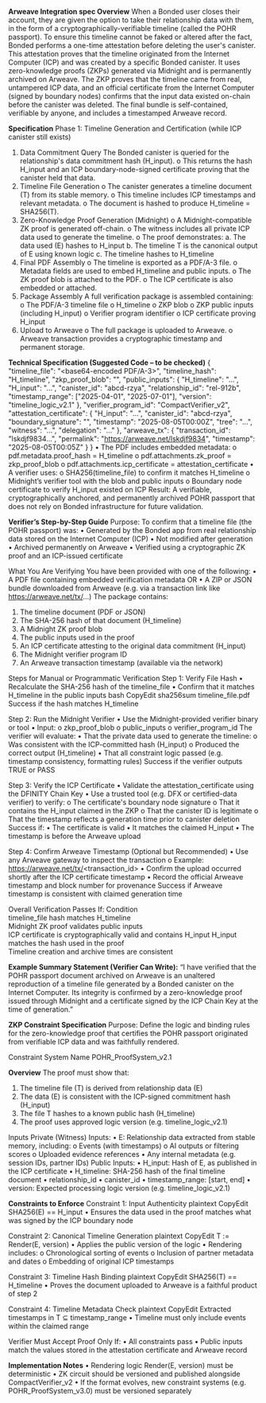 **Arweave Integration spec
Overview**
When a Bonded user closes their account, they are given the option to take their relationship data with them, in the form of a cryptographically-verifiable timeline (called the POHR passport). To ensure this timeline cannot be faked or altered after the fact, Bonded performs a one-time attestation before deleting the user's canister. This attestation proves that the timeline originated from the Internet Computer (ICP) and was created by a specific Bonded canister. It uses zero-knowledge proofs (ZKPs) generated via Midnight and is permanently archived on Arweave. The ZKP proves that the timeline came from real, untampered ICP data, and an official certificate from the Internet Computer (signed by boundary nodes) confirms that the input data existed on-chain before the canister was deleted. The final bundle is self-contained, verifiable by anyone, and includes a timestamped Arweave record.

**Specification**
Phase 1: Timeline Generation and Certification (while ICP canister still exists)
1.	Data Commitment Query
The Bonded canister is queried for the relationship's data commitment hash (H_input).
  o	This returns the hash H_input and an ICP boundary-node-signed certificate proving that the canister held that data.
2.	Timeline File Generation
  o	The canister generates a timeline document (T) from its stable memory.
  o	This timeline includes ICP timestamps and relevant metadata.
  o	The document is hashed to produce H_timeline = SHA256(T).
3.	Zero-Knowledge Proof Generation (Midnight)
  o	A Midnight-compatible ZK proof is generated off-chain.
  o	The witness includes all private ICP data used to generate the timeline.
  o	The proof demonstrates:
a. The data used (E) hashes to H_input
b. The timeline T is the canonical output of E using known logic
c. The timeline hashes to H_timeline
4.	Final PDF Assembly
  o	The timeline is exported as a PDF/A-3 file.
  o	Metadata fields are used to embed H_timeline and public inputs.
  o	The ZK proof blob is attached to the PDF.
  o	The ICP certificate is also embedded or attached.
5.	Package Assembly
A full verification package is assembled containing:
  o	The PDF/A-3 timeline file
  o	H_timeline
  o	ZKP blob
  o	ZKP public inputs (including H_input)
  o	Verifier program identifier
  o	ICP certificate proving H_input
6.	Upload to Arweave
  o	The full package is uploaded to Arweave.
  o	Arweave transaction provides a cryptographic timestamp and permanent storage.

**Technical Specification (Suggested Code – to be checked)**
{
  "timeline_file": "<base64-encoded PDF/A-3>",
  "timeline_hash": "H_timeline",
  "zkp_proof_blob": "<Midnight ZKP blob>",
  "public_inputs": {
    "H_timeline": "...",
    "H_input": "...",
    "canister_id": "abcd-rzya",
    "relationship_id": "rel-912b",
    "timestamp_range": ["2025-04-01", "2025-07-01"],
    "version": "timeline_logic_v2.1"
  },
  "verifier_program_id": "CompactVerifier_v2",
  "attestation_certificate": {
    "H_input": "...",
    "canister_id": "abcd-rzya",
    "boundary_signature": "<chain key signature>",
    "timestamp": "2025-08-05T00:00Z",
    "tree": "...",
    "witness": "...",
    "delegation": "..."
  },
  "arweave_tx": {
    "transaction_id": "lskdjf9834...",
    "permalink": "https://arweave.net/lskdjf9834",
    "timestamp": "2025-08-05T00:05Z"
  }
}
•	The PDF includes embedded metadata:
  o	pdf.metadata.proof_hash = H_timeline
  o	pdf.attachments.zk_proof = zkp_proof_blob
  o	pdf.attachments.icp_certificate = attestation_certificate
•	A verifier uses:
  o	SHA256(timeline_file) to confirm it matches H_timeline
  o	Midnight’s verifier tool with the blob and public inputs
  o	Boundary node certificate to verify H_input existed on ICP
Result: A verifiable, cryptographically anchored, and permanently archived POHR passport that does not rely on Bonded infrastructure for future validation.

**Verifier’s Step-by-Step Guide**
Purpose: To confirm that a timeline file (the POHR passport) was:
•	Generated by the Bonded app from real relationship data stored on the Internet Computer (ICP)
•	Not modified after generation
•	Archived permanently on Arweave
•	Verified using a cryptographic ZK proof and an ICP-issued certificate

What You Are Verifying
You have been provided with one of the following:
•	A PDF file containing embedded verification metadata
OR
•	A ZIP or JSON bundle downloaded from Arweave (e.g. via a transaction link like https://arweave.net/tx/...)
The package contains:
1.	The timeline document (PDF or JSON)
2.	The SHA-256 hash of that document (H_timeline)
3.	A Midnight ZK proof blob
4.	The public inputs used in the proof
5.	An ICP certificate attesting to the original data commitment (H_input)
6.	The Midnight verifier program ID
7.	An Arweave transaction timestamp (available via the network)

Steps for Manual or Programmatic Verification
Step 1: Verify File Hash
•	Recalculate the SHA-256 hash of the timeline_file
•	Confirm that it matches H_timeline in the public inputs
bash
CopyEdit
sha256sum timeline_file.pdf
Success if the hash matches H_timeline

Step 2: Run the Midnight Verifier
•	Use the Midnight-provided verifier binary or tool
•	Input:
  o	zkp_proof_blob
  o	public_inputs
  o	verifier_program_id
The verifier will evaluate:
•	That the private data used to generate the timeline:
  o	Was consistent with the ICP-committed hash (H_input)
  o	Produced the correct output (H_timeline)
•	That all constraint logic passed (e.g. timestamp consistency, formatting rules)
Success if the verifier outputs TRUE or PASS

Step 3: Verify the ICP Certificate
•	Validate the attestation_certificate using the DFINITY Chain Key
•	Use a trusted tool (e.g. DFX or certified-data verifier) to verify:
  o	The certificate's boundary node signature
  o	That it contains the H_input claimed in the ZKP
  o	That the canister ID is legitimate
  o	That the timestamp reflects a generation time prior to canister deletion
Success if:
•	The certificate is valid
•	It matches the claimed H_input
•	The timestamp is before the Arweave upload

Step 4: Confirm Arweave Timestamp (Optional but Recommended)
•	Use any Arweave gateway to inspect the transaction
  o	Example: https://arweave.net/tx/<transaction_id>
•	Confirm the upload occurred shortly after the ICP certificate timestamp
•	Record the official Arweave timestamp and block number for provenance
Success if Arweave timestamp is consistent with claimed generation time

Overall Verification Passes If:
Condition	
timeline_file hash matches H_timeline	
Midnight ZK proof validates public inputs	
ICP certificate is cryptographically valid and contains H_input	
H_input matches the hash used in the proof	
Timeline creation and archive times are consistent	

**Example Summary Statement (Verifier Can Write):**
“I have verified that the POHR passport document archived on Arweave is an unaltered reproduction of a timeline file generated by a Bonded canister on the Internet Computer. Its integrity is confirmed by a zero-knowledge proof issued through Midnight and a certificate signed by the ICP Chain Key at the time of generation.”


**ZKP Constraint Specification**
Purpose: Define the logic and binding rules for the zero-knowledge proof that certifies the POHR passport originated from verifiable ICP data and was faithfully rendered.

Constraint System Name
POHR_ProofSystem_v2.1

**Overview**
The proof must show that:
1.	The timeline file (T) is derived from relationship data (E)
2.	The data (E) is consistent with the ICP-signed commitment hash (H_input)
3.	The file T hashes to a known public hash (H_timeline)
4.	The proof uses approved logic version (e.g. timeline_logic_v2.1)

Inputs
Private (Witness) Inputs:
•	E: Relationship data extracted from stable memory, including:
o	Events (with timestamps)
o	AI outputs or filtering scores
o	Uploaded evidence references
•	Any internal metadata (e.g. session IDs, partner IDs)
Public Inputs:
•	H_input: Hash of E, as published in the ICP certificate
•	H_timeline: SHA-256 hash of the final timeline document
•	relationship_id
•	canister_id
•	timestamp_range: [start, end]
•	version: Expected processing logic version (e.g. timeline_logic_v2.1)

**Constraints to Enforce**
Constraint 1: Input Authenticity
plaintext
CopyEdit
SHA256(E) == H_input
•	Ensures the data used in the proof matches what was signed by the ICP boundary node

Constraint 2: Canonical Timeline Generation
plaintext
CopyEdit
T := Render(E, version)
•	Applies the public version of the logic
•	Rendering includes:
o	Chronological sorting of events
o	Inclusion of partner metadata and dates
o	Embedding of original ICP timestamps

Constraint 3: Timeline Hash Binding
plaintext
CopyEdit
SHA256(T) == H_timeline
•	Proves the document uploaded to Arweave is a faithful product of step 2

Constraint 4: Timeline Metadata Check
plaintext
CopyEdit
Extracted timestamps in T ⊆ timestamp_range
•	Timeline must only include events within the claimed range

Verifier Must Accept Proof Only If:
•	All constraints pass
•	Public inputs match the values stored in the attestation certificate and Arweave record

**Implementation Notes**
•	Rendering logic Render(E, version) must be deterministic
•	ZK circuit should be versioned and published alongside CompactVerifier_v2
•	If the format evolves, new constraint systems (e.g. POHR_ProofSystem_v3.0) must be versioned separately



